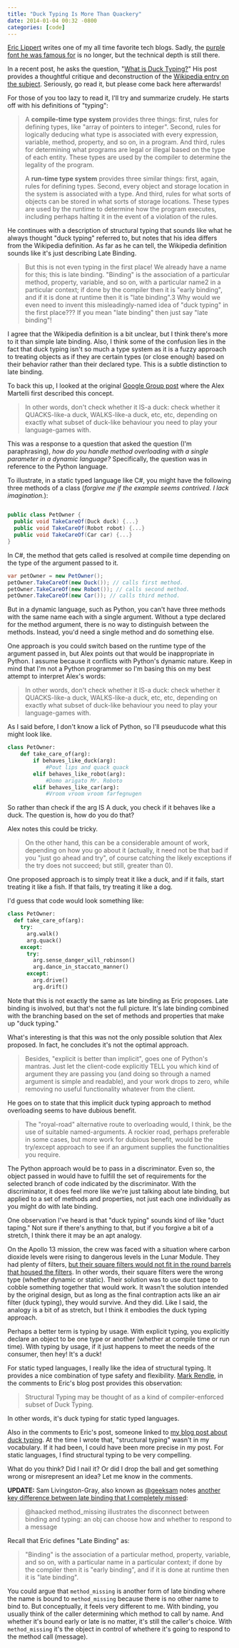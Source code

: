 ```yaml
---
title: "Duck Typing Is More Than Quackery"
date: 2014-01-04 00:32 -0800
categories: [code]
---
```


[Eric Lippert](http://ericlippert.com/) writes one of my all time favorite tech blogs. Sadly, the [purple font he was famous for](http://www.codinghorror.com/blog/2006/12/eric-lipperts-purple-crayon.html) is no longer, but the technical depth is still there.

In a recent post, he asks the question, "[What is Duck Typing?](http://ericlippert.com/2014/01/02/what-is-duck-typing/)" His post provides a thoughtful critique and deconstruction of the [Wikipedia entry on the subject](http://en.wikipedia.org/wiki/Duck_typing). Seriously, go read it, but please come back here afterwards!

For those of you too lazy to read it, I'll try and summarize crudely. He starts off with his definitions of "typing":

> A __compile-time type system__ provides three things: first, rules for defining types, like "array of pointers to integer". Second, rules for logically deducing what type is associated with every expression, variable, method, property, and so on, in a program. And third, rules for determining what programs are legal or illegal based on the type of each entity. These types are used by the compiler to determine the legality of the program.
> 
> A __run-time type system__ provides three similar things: first, again, rules for defining types. Second, every object and storage location in the system is associated with a type. And third, rules for what sorts of objects can be stored in what sorts of storage locations. These types are used by the runtime to determine how the program executes, including perhaps halting it in the event of a violation of the rules.

He continues with a description of structural typing that sounds like what he always thought "duck typing" referred to, but notes that his idea differs from the Wikipedia definition. As far as he can tell, the Wikipedia definition sounds like it's just describing Late Binding.

> But this is not even typing in the first place! We already have a name for this; this is late binding. "Binding" is the association of a particular method, property, variable, and so on, with a particular name2 in a particular context; if done by the compiler then it is "early binding", and if it is done at runtime then it is "late binding".3 Why would we even need to invent this misleadingly-named idea of "duck typing" in the first place??? If you mean "late binding" then just say "late binding"!

I agree that the Wikipedia definition is a bit unclear, but I think there's more to it than simple late binding. Also, I think some of the confusion lies in the fact that duck typing isn't so much a type system as it is a fuzzy approach to treating objects as if they are certain types (or close enough) based on their behavior rather than their declared type. This is a subtle distinction to late binding.

To back this up, I looked at the original [Google Group post](https://groups.google.com/forum/?hl=en#!msg/comp.lang.python/CCs2oJdyuzc/NYjla5HKMOIJ) where the Alex Martelli first described this concept.

> In other words, don't check whether it IS-a duck: check whether it QUACKS-like-a duck, WALKS-like-a duck, etc, etc, depending on exactly what subset of duck-like behaviour you need to play your language-games with. 

This was a response to a question that asked the question (I'm paraphrasing), _how do you handle method overloading with a single parameter in a dynamic language?_ Specifically, the question was in reference to the Python language.

To illustrate, in a static typed language like C#, you might have the following three methods of a class (_forgive me if the example seems contrived. I lack imagination._):

```csharp

public class PetOwner {
  public void TakeCareOf(Duck duck) {...}
  public void TakeCareOf(Robot robot) {...}
  public void TakeCareOf(Car car) {...}
}
```

In C#, the method that gets called is resolved at compile time depending on the type of the argument passed to it.

```csharp
var petOwner = new PetOwner();
petOwner.TakeCareOf(new Duck()); // calls first method.
petOwner.TakeCareOf(new Robot()); // calls second method.
petOwner.TakeCareOf(new Car()); // calls third method.
```

But in a dynamic language, such as Python, you can't have three methods with the same name each with a single argument. Without a type declared for the method argument, there is no way to distinguish between the methods. Instead, you'd need a single method and do something else.

One approach is you could switch based on the runtime type of the argument passed in, but Alex points out that would be inappropriate in Python. I assume because it conflicts with Python's dynamic nature. Keep in mind that I'm not a Python programmer so I'm basing this on my best attempt to interpret Alex's words:

> In other words, don't check whether it IS-a duck: check whether it QUACKS-like-a duck, WALKS-like-a duck, etc, etc, depending on exactly what subset of duck-like behaviour you need to play your language-games with.

As I said before, I don't know a lick of Python, so I'll pseuducode what this might look like.

```python
class PetOwner:
    def take_care_of(arg):
        if behaves_like_duck(arg):
            #Pout lips and quack quack
        elif behaves_like_robot(arg):
            #Domo arigato Mr. Roboto
        elif behaves_like_car(arg):
            #Vroom vroom vroom farfegnugen
``` 

So rather than check if the arg IS A duck, you check if it behaves like a duck. The question is, how do you do that?

Alex notes this could be tricky.

> On the other hand, this can be a considerable amount of work, depending on how you go about it (actually, it need not be that bad if you "just go ahead and try", of course catching the likely exceptions if the try does not succeed; but still, greater than 0).

One proposed approach is to simply treat it like a duck, and if it fails, start treating it like a fish. If that fails, try treating it like a dog.

I'd guess that code would look something like:

```python
class PetOwner:
  def take_care_of(arg):
    try:
      arg.walk()
      arg.quack()
    except:
      try:
        arg.sense_danger_will_robinson()
        arg.dance_in_staccato_manner()
      except:
        arg.drive()
        arg.drift()
``` 

Note that this is not exactly the same as late binding as Eric proposes. Late binding is involved, but that's not the full picture. It's late binding combined with the branching based on the set of methods and properties that make up "duck typing."

What's interesting is that this was not the only possible solution that Alex proposed. In fact, he concludes it's not the optimal approach.

> Besides, "explicit is better than implicit", goes one of Python's mantras.  Just let the client-code explicitly TELL you which kind of argument they are passing you (and doing so through a named argument is simple and readable), and your work drops to zero, while removing no useful functionality whatever from the client.

He goes on to state that this implicit duck typing approach to method overloading seems to have dubious benefit.

> The "royal-road" alternative route to overloading would, I think, be the use of suitable named-arguments.  A rockier road, perhaps preferable in some cases, but more work for dubious benefit, would be the try/except approach to see if an argument supplies the functionalities you require.

The Python approach would be to pass in a discriminator. Even so, the object passed in would have to fulfill the set of requirements for the selected branch of code indicated by the discriminator. With the discriminator, it does feel more like we're just talking about late binding, but applied to a set of methods and properties, not just each one individually as you might do with late binding.

One observation I've heard is that "duck typing" sounds kind of like "duct taping." Not sure if there's anything to that, but if you forgive a bit of a stretch, I think there it may be an apt analogy.

On the Apollo 13 mission, the crew was faced with a situation where carbon dioxide levels were rising to dangerous levels in the Lunar Module. They had plenty of filters, [but their square filters would not fit in the round  barrels that housed the filters](http://www.universetoday.com/63673/13-things-that-saved-apollo-13-part-10-duct-tape/). In other words, their square filters were the wrong type (whether dynamic or static). Their solution was to use duct tape to cobble something together that would work. It wasn't the solution intended by the original design, but as long as the final contraption acts like an air filter (duck typing), they would survive. And they did. Like I said, the analogy is a bit of as stretch, but I think it embodies the duck typing approach.

Perhaps a better term is typing by usage. With explicit typing, you explicitly declare an object to be one type or another (whether at compile time or run time). With typing by usage, if it just happens to meet the needs of the consumer, then hey! It's a duck!

For static typed languages, I really like the idea of structural typing. It provides a nice combination of type safety and flexibility. [Mark Rendle](http://blog.markrendle.net/), in the comments to Eric's blog post provides this observation:

> Structural Typing may be thought of as a kind of compiler-enforced subset of Duck Typing.

In other words, it's duck typing for static typed languages.

Also in the comments to Eric's post, someone linked to [my blog post about duck typing](https://haacked.com/archive/2007/08/19/why-duck-typing-matters-to-c-developers.aspx/). At the time I wrote that, "structural typing" wasn't in my vocabulary. If it had been, I could have been more precise in my post. For static languages, I find structural typing to be very compelling.



What do you think? Did I nail it? Or did I drop the ball and get something wrong or misrepresent an idea? Let me know in the comments.

__UPDATE:__ Sam Livingston-Gray, also known as [@geeksam](https://twitter.com/geeksam) notes [another key difference between late binding that I completely missed](https://twitter.com/geeksam/status/419541821283237888):

> @haacked method_missing illustrates the disconnect between binding and typing: an obj can choose how and whether to respond to a message

Recall that Eric defines "Late Binding" as:

> "Binding" is the association of a particular method, property, variable, and so on, with a particular name in a particular context; if done by the compiler then it is "early binding", and if it is done at runtime then it is "late binding".

You could argue that `method_missing` is another form of late binding where the name is bound to `method_missing` because there is no other name to bind to. But conceptually, it feels very different to me. With binding, you usually think of the caller determining which method to call by name. And whether it's bound early or late is no matter, it's still the caller's choice. With `method_missing` it's the object in control of whethere it's going to respond to the method call (message).
